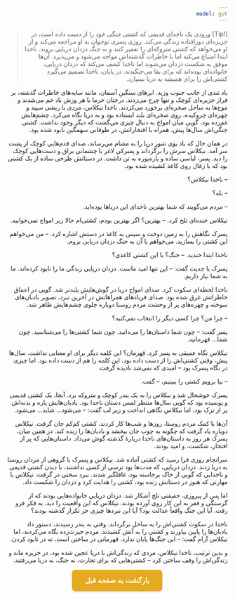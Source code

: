 ```yaml
---
model: gpt
---
```


> [!Tip] ورودی
> یک ناخدای قدیمی که کشتی جنگی خود را از دست داده است، در جزیره‌ای دورافتاده زندگی می‌کند. روزی پسری نوجوان به او مراجعه می‌کند و از او می‌خواهد که کشتی متروکه‌ای را تعمیر کنند و به جنگ دزدان دریایی بروند. ناخدا ابتدا امتناع می‌کند اما با خاطرات گذشته‌اش مواجه می‌شود و می‌پذیرد. آن‌ها موفق به شکست دزدان می‌شوند اما ناخدا کشف می‌کند که دزدان دریایی، خانواده‌ای بوده‌اند که برای بقا می‌جنگیدند. در پایان، ناخدا تصمیم می‌گیرد کشتی‌اش را برای همیشه به دریا بسپارد.

باد تندی از جانب جنوب وزید. ابرهای سنگینِ آسمان، مانند سایه‌های خاطرات گذشته، بر فراز جزیره‌ای کوچک و تنها چرخ می‌زدند. درختان خرما با هر وزش باد خم می‌شدند و موج‌ها به ساحل صخره‌ای برخورد می‌کردند. ناخدا نیکلاس، مردی با ریشی سپید و چهره‌ای چروکیده، روی صخره‌ای بلند ایستاده بود و به دریا نگاه می‌کرد. چشم‌هایش غم‌زده بود، گویی میان امواج به دنبال چیزی می‌گشت که دیگر وجود نداشت. کشتی جنگی‌اش سال‌ها پیش، همراه با افتخاراتش، در طوفانی سهمگین نابود شده بود.

در همان حال که باد بوی شور دریا را به مشام می‌رساند، صدای قدم‌هایی کوچک از پشت سر آمد. نیکلاس سرش را برگرداند و پسرکی لاغر با چشمانی براق و دست‌هایی کوچک را دید. پسر، لباسی ساده و پاره‌پوره به تن داشت. در دستانش طرحی ساده از یک کشتی بود که با زغال روی کاغذ کشیده شده بود.

– ناخدا نیکلاس؟

– بله؟

– مردم می‌گویند که شما بهترین ناخدای این دریاها بوده‌اید.

نیکلاس خنده‌ای تلخ کرد. – بهترین؟ اگر بهترین بودم، کشتی‌ام حالا زیر امواج نمی‌خوابید.

پسرک نگاهش را به زمین دوخت و سپس به کاغذ در دستش اشاره کرد. – من می‌خواهم این کشتی را بسازید. می‌خواهم با آن به جنگ دزدان دریایی بروم.

ناخدا ابتدا خندید. – جنگ؟ با این کشتی کاغذی؟

پسرک با جدیت گفت: – این تنها امید ماست. دزدان دریایی زندگی ما را نابود کرده‌اند. ما به شما نیاز داریم.

ناخدا لحظه‌ای سکوت کرد. صدای امواج دریا در گوش‌هایش بلندتر شد. گویی در اعماق خاطراتش غرق شده بود. صدای فریادهای همراهانش در آخرین نبرد، تصویر بادبان‌های سوخته و چهره‌های پر از وحشت مردم روستا دوباره جلوی چشم‌هایش ظاهر شد.

– چرا من؟ چرا کسی دیگر را انتخاب نمی‌کنید؟

پسر گفت: – چون شما داستان‌ها را می‌دانید. چون شما کشتی‌ها را می‌شناسید. چون شما… قهرمانید.

نیکلاس نگاه عمیقی به پسر کرد. قهرمان؟ این کلمه دیگر برای او معنایی نداشت. سال‌ها پیش، وقتی کشتی‌اش را از دست داده بود، این کلمه را هم از دست داده بود. اما چیزی در نگاه پسرک بود – امیدی که نمی‌شد نادیده گرفت.

– بیا برویم کشتی را ببینیم، – گفت.

پسرک خوشحال شد و نیکلاس را به یک بندر کوچک و متروکه برد. آنجا، یک کشتی قدیمی و پوسیده بود که گویی سال‌ها منتظر لمس دستان ناخدا بود. بادبان‌هایش پاره و بدنه‌اش پر از ترک بود، اما نیکلاس نگاهی انداخت و زیر لب گفت: – می‌شود… شاید… می‌شود.

آن‌ها با کمک مردم روستا، روزها و شب‌ها کار کردند. کشتی کم‌کم جان گرفت. نیکلاس دوباره یاد گرفت که چگونه به چوب جان ببخشد و بادبان‌ها را زنده کند. در همین میان، پسرک هر روز به داستان‌های ناخدا دربارهٔ گذشته گوش می‌داد. داستان‌هایی که پر از افتخار، شکست، و امید بودند.

سرانجام روزی فرا رسید که کشتی آماده شد. نیکلاس و پسرک با گروهی از مردان روستا به دریا زدند. دزدان دریایی، که مدت‌ها بود ترسی از کسی نداشتند، با دیدن کشتی قدیمی و ناخدایی که گویی از خاک برخاسته بود، غافلگیر شدند. نبرد سختی در گرفت. نیکلاس با مهارتی که هنوز در دستانش زنده بود، کشتی را هدایت کرد و دزدان را شکست داد.

اما پس از پیروزی، حقیقتی تلخ آشکار شد. دزدان دریایی خانواده‌هایی بودند که از گرسنگی و فقر به این کار روی آورده بودند. نیکلاس که این واقعیت را دید، به فکر فرو رفت. آیا این جنگ واقعاً عدالت بود؟ آیا این نبردها چیزی جز تکرار گذشته بودند؟

ناخدا در سکوت کشتی‌اش را به ساحل برگرداند. وقتی به بندر رسیدند، دستور داد بادبان‌ها را پایین بیاورند و کشتی را به آتش کشیدند. مردم حیرت‌زده نگاه می‌کردند، اما نیکلاس آرام گفت: – این جنگ‌ها پایان ندارد. قهرمانی در ساختن است، نه در نابود کردن.

و بدین ترتیب، ناخدا نیکلاس، مردی که زندگی‌اش با دریا عجین شده بود، در جزیره ماند و زندگی‌اش را وقف ساختن کرد – کشتی‌هایی که برای تجارت، نه جنگ، به دریا می‌رفتند.


<html dir="rtl" lang="fa"><head> <meta charset="UTF-8"> <style> .back-button { display: inline-block; padding: 15px 30px; background-color: rgb(229, 170, 31); color: white; text-decoration: none; border-radius: 8px; font-family: 'Vazirmatn', Tahoma, Geneva, Verdana, sans-serif; font-weight: bold; font-size: 16px; border: none; cursor: pointer; transition: background-color 0.3s ease; box-shadow: 0 2px 5px rgba(0,0,0,0.1); } .back-button:hover { background-color: rgb(205, 150, 25); box-shadow: 0 3px 8px rgba(0,0,0,0.2); } .button-container { display: flex; justify-content: center; align-items: center;} </style></head><body> <div class="button-container"> <button class="back-button" onclick="window.history.back()" aria-label="بازگشت به صفحه قبل"> بازگشت به صفحه قبل </button> </div></body></html>